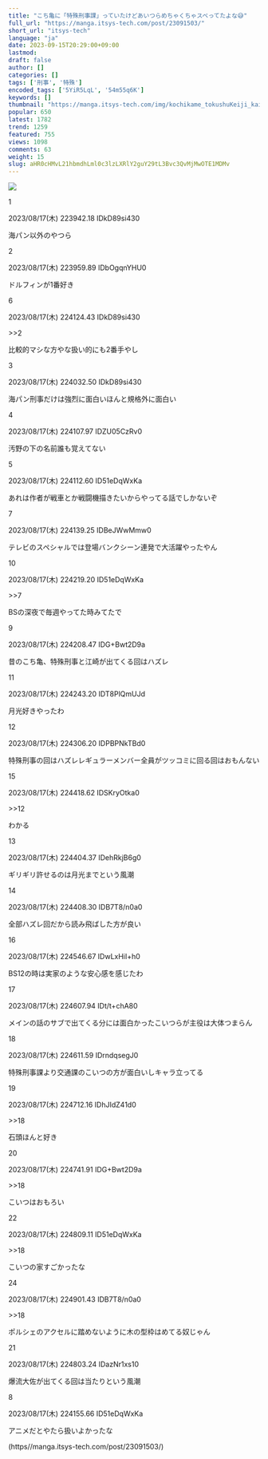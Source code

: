 ```yaml
---
title: "こち亀に「特殊刑事課」っていたけどあいつらめちゃくちゃスベってたよな😅"
full_url: "https://manga.itsys-tech.com/post/23091503/"
short_url: "itsys-tech"
language: "ja"
date: 2023-09-15T20:29:00+09:00
lastmod: 
draft: false
author: []
categories: []
tags: ['刑事', '特殊']
encoded_tags: ['5YiR5LqL', '54m55q6K']
keywords: []
thumbnail: "https://manga.itsys-tech.com/img/kochikame_tokushuKeiji_kaipan_kitano.jpg"
popular: 650
latest: 1782
trend: 1259
featured: 755
views: 1098
comments: 63
weight: 15
slug: aHR0cHMvL21hbmdhLml0c3lzLXRlY2guY29tL3Bvc3QvMjMwOTE1MDMv
---
```


![](https://manga.itsys-tech.com/img/kochikame_tokushuKeiji_kaipan_kitano.jpg)

<div><p class='t_h'>1 <p>2023/08/17(木) 223942.18 IDkD89si430</p></p><p class='t_b'>海パン以外のやつら</p><p class='t_h'>2 <p>2023/08/17(木) 223959.89 IDbOgqnYHU0</p></p><p class='t_b'>ドルフィンが1番好き</p><p class='t_h t_i'>6 <p>2023/08/17(木) 224124.43 IDkD89si430</p></p><p class='t_b t_i'><p class='anchor'>>>2</p>比較的マシな方やな扱い的にも2番手やし</p><p class='t_h'>3 <p>2023/08/17(木) 224032.50 IDkD89si430</p></p><p class='t_b'>海パン刑事だけは強烈に面白いほんと規格外に面白い</p><p class='t_h'>4 <p>2023/08/17(木) 224107.97 IDZU05CzRv0</p></p><p class='t_b'>汚野の下の名前誰も覚えてない</p><p class='t_h'>5 <p>2023/08/17(木) 224112.60 ID51eDqWxKa</p></p><p class='t_b'>あれは作者が戦車とか戦闘機描きたいからやってる話でしかないぞ</p><p class='t_h'>7 <p>2023/08/17(木) 224139.25 IDBeJWwMmw0</p></p><p class='t_b'>テレビのスペシャルでは登場バンクシーン連発で大活躍やったやん</p><p class='t_h t_i'>10 <p>2023/08/17(木) 224219.20 ID51eDqWxKa</p></p><p class='t_b t_i'><p class='anchor'>>>7</p>BSの深夜で毎週やってた時みてたで</p><p class='t_h'>9 <p>2023/08/17(木) 224208.47 IDG+Bwt2D9a</p></p><p class='t_b'>昔のこち亀、特殊刑事と江崎が出てくる回はハズレ</p><p class='t_h'>11 <p>2023/08/17(木) 224243.20 IDT8PlQmUJd</p></p><p class='t_b'>月光好きやったわ</p><p class='t_h'>12 <p>2023/08/17(木) 224306.20 IDPBPNkTBd0</p></p><p class='t_b'>特殊刑事の回はハズレレギュラーメンバー全員がツッコミに回る回はおもんない</p><p class='t_h t_i'>15 <p>2023/08/17(木) 224418.62 IDSKryOtka0</p></p><p class='t_b t_i'><p class='anchor'>>>12</p>わかる</p><p class='t_h'>13 <p>2023/08/17(木) 224404.37 IDehRkjB6g0</p></p><p class='t_b'>ギリギリ許せるのは月光までという風潮</p><p class='t_h'>14 <p>2023/08/17(木) 224408.30 IDB7T8/n0a0</p></p><p class='t_b'>全部ハズレ回だから読み飛ばした方が良い</p><p class='t_h'>16 <p>2023/08/17(木) 224546.67 IDwLxHiI+h0</p></p><p class='t_b'>BS12の時は実家のような安心感を感じたわ</p><p class='t_h'>17 <p>2023/08/17(木) 224607.94 IDt/t+chA80</p></p><p class='t_b'>メインの話のサブで出てくる分には面白かったこいつらが主役は大体つまらん</p><p class='t_h'>18 <p>2023/08/17(木) 224611.59 IDrndqsegJ0</p></p><blockquote class='imgur-embed-pub'></blockquote><p>特殊刑事課より交通課のこいつの方が面白いしキャラ立ってる</p><p class='t_h t_i'>19 <p>2023/08/17(木) 224712.16 IDhJIdZ41d0</p></p><p class='t_b t_i'><p class='anchor'>>>18</p>石頭ほんと好き</p><p class='t_h t_i'>20 <p>2023/08/17(木) 224741.91 IDG+Bwt2D9a</p></p><p class='t_b t_i'><p class='anchor'>>>18</p>こいつはおもろい</p><p class='t_h t_i'>22 <p>2023/08/17(木) 224809.11 ID51eDqWxKa</p></p><p class='t_b t_i'><p class='anchor'>>>18</p>こいつの家すごかったな</p><p class='t_h t_i'>24 <p>2023/08/17(木) 224901.43 IDB7T8/n0a0</p></p><p class='t_b t_i'><p class='anchor'>>>18</p>ポルシェのアクセルに踏めないように木の型枠はめてる奴じゃん</p><p class='t_h'>21 <p>2023/08/17(木) 224803.24 IDazNr1xs10</p></p><p class='t_b'>爆流大佐が出てくる回は当たりという風潮</p><p class='t_h'>8 <p>2023/08/17(木) 224155.66 ID51eDqWxKa</p></p><p class='t_b'>アニメだとやたら扱いよかったな</p></div>

(https//manga.itsys-tech.com/post/23091503/)
